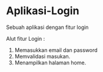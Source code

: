 # Aplikasi-Login
Sebuah aplikasi dengan fitur login

Alut fitur Login : 
1. Memasukkan email dan password
2. Memvalidasi masukan.
3. Menampilkan halaman home.
